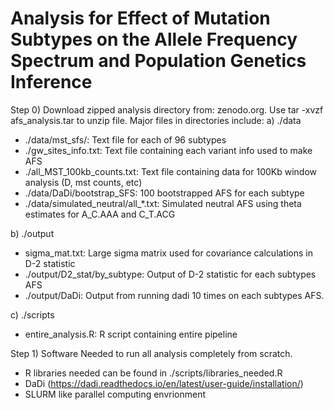 # Analysis for Effect of Mutation Subtypes on the Allele Frequency Spectrum and Population Genetics Inference # 

Step 0) Download zipped analysis directory from: zenodo.org. Use tar -xvzf afs_analysis.tar to unzip file. Major files in directories include: 
a) ./data
  - ./data/mst_sfs/: Text file for each of 96 subtypes 
  - ./gw_sites_info.txt: Text file containing each variant info used to make AFS
  - ./all_MST_100kb_counts.txt: Text file containing data for 100Kb window analysis (D, mst counts, etc) 
  - ./data/DaDi/bootstrap_SFS: 100 bootstrapped AFS for each subtype 
  - ./data/simulated_neutral/all_*.txt: Simulated neutral AFS using theta estimates for A_C.AAA and C_T.ACG
  
b) ./output
  - sigma_mat.txt: Large sigma matrix used for covariance calculations in D-2 statistic 
  - ./output/D2_stat/by_subtype: Output of D-2 statistic for each subtypes AFS
  - ./output/DaDi: Output from running dadi 10 times on each subtypes AFS.
  
c) ./scripts 
  - entire_analysis.R: R script containing entire pipeline 

Step 1) Software Needed to run all analysis completely from scratch.  
- R libraries needed can be found in ./scripts/libraries_needed.R
- DaDi (https://dadi.readthedocs.io/en/latest/user-guide/installation/)
- SLURM like parallel computing envrionment 




